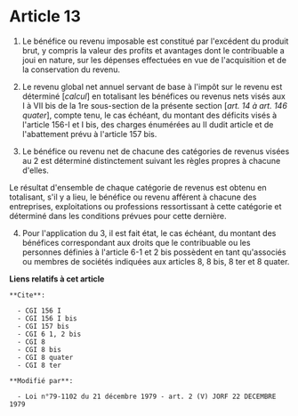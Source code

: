 # Article 13

1. Le bénéfice ou revenu imposable est constitué par l'excédent du produit brut, y compris la valeur des profits et avantages
dont le contribuable a joui en nature, sur les dépenses effectuées en vue de l'acquisition et de la conservation du revenu.

2. Le revenu global net annuel servant de base à l'impôt sur le revenu est déterminé [*calcul*] en totalisant les bénéfices
ou revenus nets visés aux I à VII bis de la 1re sous-section de la présente section [*art. 14 à art. 146 quater*], compte
tenu, le cas échéant, du montant des déficits visés à l'article 156-I et I bis, des charges énumérées au II dudit article et
de l'abattement prévu à l'article 157 bis.

3. Le bénéfice ou revenu net de chacune des catégories de revenus visées au 2 est déterminé distinctement suivant les règles
propres à chacune d'elles.

Le résultat d'ensemble de chaque catégorie de revenus est obtenu en totalisant, s'il y a lieu, le bénéfice ou revenu afférent
à chacune des entreprises, exploitations ou professions ressortissant à cette catégorie et déterminé dans les conditions
prévues pour cette dernière.

4. Pour l'application du 3, il est fait état, le cas échéant, du montant des bénéfices correspondant aux droits que le
contribuable ou les personnes définies à l'article 6-1 et 2 bis possèdent en tant qu'associés ou membres de sociétés
indiquées aux articles 8, 8 bis, 8 ter et 8 quater.

**Liens relatifs à cet article**

	**Cite**:

	  - CGI 156 I
	  - CGI 156 I bis
	  - CGI 157 bis
	  - CGI 6 1, 2 bis
	  - CGI 8
	  - CGI 8 bis
	  - CGI 8 quater
	  - CGI 8 ter

	**Modifié par**:

	  - Loi n°79-1102 du 21 décembre 1979 - art. 2 (V) JORF 22 DECEMBRE 1979
